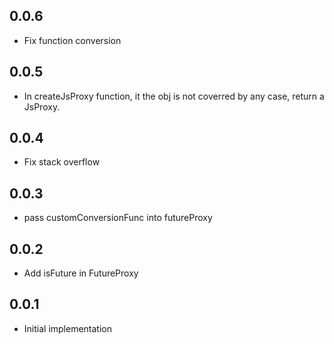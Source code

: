 ## 0.0.6
* Fix function conversion

## 0.0.5
* In createJsProxy function, it the obj is not coverred by any case, return a JsProxy.

## 0.0.4
* Fix stack overflow

## 0.0.3
* pass customConversionFunc into futureProxy

## 0.0.2
* Add isFuture in FutureProxy

## 0.0.1
* Initial implementation
